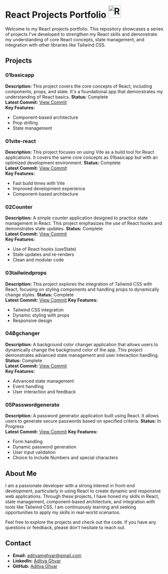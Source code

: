 # React Projects Portfolio <img src="https://upload.wikimedia.org/wikipedia/commons/a/a7/React-icon.svg" alt="React Logo" width="40" height="40">

Welcome to my React projects portfolio. This repository showcases a series of projects I've developed to strengthen my React skills and demonstrate my understanding of core React concepts, state management, and integration with other libraries like Tailwind CSS.

## Projects

### 01basicapp
**Description:** This project covers the core concepts of React, including components, props, and state. It's a foundational app that demonstrates my understanding of React basics.
**Status:** Complete  
**Latest Commit:** [View Commit](https://github.com/mgaditya-er/ChaiWithReact/commit/f3c6c610074de8f41ef18c90c6bfbe24670034a8)  
**Key Features:**
- Component-based architecture
- Prop drilling
- State management

### 01vite-react
**Description:** This project focuses on using Vite as a build tool for React applications. It covers the same core concepts as 01basicapp but with an optimized development environment.
**Status:** Complete  
**Latest Commit:** [View Commit](https://github.com/mgaditya-er/ChaiWithReact/commit/f3c6c610074de8f41ef18c90c6bfbe24670034a8)  
**Key Features:**
- Fast build times with Vite
- Improved development experience
- Component-based architecture

### 02Counter
**Description:** A simple counter application designed to practice state management in React. This project emphasizes the use of React hooks and demonstrates state updates.
**Status:** Complete  
**Latest Commit:** [View Commit](https://github.com/mgaditya-er/ChaiWithReact/commit/f3c6c610074de8f41ef18c90c6bfbe24670034a8)  
**Key Features:**
- Use of React hooks (useState)
- State updates and re-renders
- Clean and modular code

### 03tailwindprops
**Description:** This project explores the integration of Tailwind CSS with React, focusing on styling components and handling props to dynamically change styles.
**Status:** Complete  
**Latest Commit:** [View Commit](https://github.com/mgaditya-er/ChaiWithReact/commit/f3c6c610074de8f41ef18c90c6bfbe24670034a8) 
**Key Features:**
- Tailwind CSS integration
- Dynamic styling with props
- Responsive design

### 04Bgchanger
**Description:** A background color changer application that allows users to dynamically change the background color of the app. This project demonstrates advanced state management and user interaction handling.
**Status:** Complete  
**Latest Commit:** [View Commit](https://github.com/mgaditya-er/ChaiWithReact/commit/c98adfcdb71bb21a05706922a04876ed7dc12b91)  
**Key Features:**
- Advanced state management
- Event handling
- User interaction and feedback

### 05Passwordgenerato
**Description:** A password generator application built using React. It allows users to generate secure passwords based on specified criteria.
**Status:** In Progress  
**Latest Commit:** [View Commit](https://github.com/mgaditya-er/ChaiWithReact/commit/1a1fce73eeca0723424605c72b4509f3a28fe811) 
**Key Features:**
- Form handling
- Dynamic password generation
- User input validation
- Choice to include Numbers and special characters

## About Me

I am a passionate developer with a strong interest in front-end development, particularly in using React to create dynamic and responsive web applications. Through these projects, I have honed my skills in React, state management, component-based architecture, and integration with tools like Tailwind CSS. I am continuously learning and seeking opportunities to apply my skills in real-world scenarios.

Feel free to explore the projects and check out the code. If you have any questions or feedback, please don't hesitate to reach out.

## Contact

- **Email:** adityamghyar@gmail.com
- **LinkedIn:** [Aditya Ghyar](https://www.linkedin.com/in/aditya-ghyar/)
- **GitHub:** [Aditya Ghyar](https://github.com/mgaditya-er)
